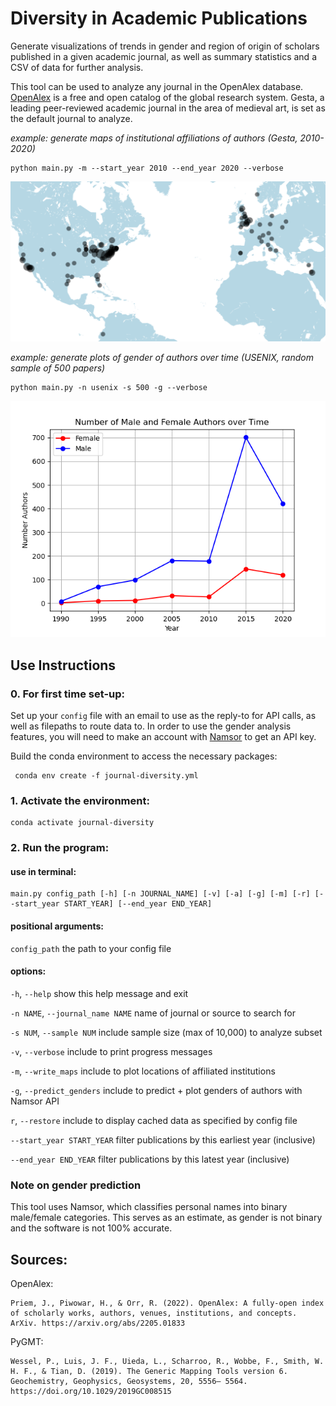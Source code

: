 # Diversity in Academic Publications

Generate visualizations of trends in gender and region of origin of scholars published in a given academic journal, as well as summary statistics and a CSV of data for further analysis.

This tool can be used to analyze any journal in the OpenAlex database. [OpenAlex](https://help.openalex.org/) is a free and open catalog of the global research system. Gesta, a leading peer-reviewed academic journal in the area of medieval art, is set as the default journal to analyze. 

*example: generate maps of institutional affiliations of authors (Gesta, 2010-2020)*
    
    python main.py -m --start_year 2010 --end_year 2020 --verbose

![alt text](README_imgs/gesta-map.png?raw=true) 


*example: generate plots of gender of authors over time (USENIX, random sample of 500 papers)*

    python main.py -n usenix -s 500 -g --verbose

![alt text](README_imgs/sampled-usenix-gender.png?raw=true) 

## Use Instructions


### 0. For first time set-up:
Set up your `config` file with an email to use as the reply-to for API calls, as well as filepaths to route data to. In order to use the gender analysis features, you will need to make an account with [Namsor](https://namsor.app/) to get an API key.

Build the conda environment to access the necessary packages:
<!--- Make code --->
     conda env create -f journal-diversity.yml

### 1. Activate the environment:
<!--- Make code --->
    conda activate journal-diversity

### 2. Run the program:

#### use in terminal:
<!--- Make code --->
    main.py config_path [-h] [-n JOURNAL_NAME] [-v] [-a] [-g] [-m] [-r] [--start_year START_YEAR] [--end_year END_YEAR] 
#### positional arguments: 
  `config_path`             the path to your config file

#### options:

  `-h`, `--help`            show this help message and exit
  
  `-n NAME`, `--journal_name NAME` 
                            name of journal or source to search for      

  `-s NUM`, `--sample NUM`  include sample size (max of 10,000) to analyze subset 

  `-v`, `--verbose`         include to print progress messages

  `-m`, `--write_maps`      include to plot locations of affiliated institutions

  `-g`, `--predict_genders` include to predict + plot genders of authors with Namsor API

  `r`, `--restore`          include to display cached data as specified by config file

  `--start_year START_YEAR` 
                            filter publications by this earliest year (inclusive)

  `--end_year END_YEAR`     filter publications by this latest year (inclusive)

### Note on gender prediction
This tool uses Namsor, which classifies personal names into binary male/female categories. This serves as an estimate, as gender is not binary and the software is not 100% accurate.

## Sources:

OpenAlex:

    Priem, J., Piwowar, H., & Orr, R. (2022). OpenAlex: A fully-open index of scholarly works, authors, venues, institutions, and concepts. ArXiv. https://arxiv.org/abs/2205.01833

PyGMT:

    Wessel, P., Luis, J. F., Uieda, L., Scharroo, R., Wobbe, F., Smith, W. H. F., & Tian, D. (2019). The Generic Mapping Tools version 6. Geochemistry, Geophysics, Geosystems, 20, 5556– 5564. https://doi.org/10.1029/2019GC008515